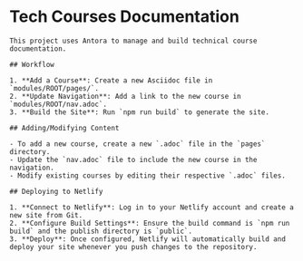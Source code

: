 # Tech Courses Documentation

    This project uses Antora to manage and build technical course documentation.

    ## Workflow

    1. **Add a Course**: Create a new Asciidoc file in `modules/ROOT/pages/`.
    2. **Update Navigation**: Add a link to the new course in `modules/ROOT/nav.adoc`.
    3. **Build the Site**: Run `npm run build` to generate the site.

    ## Adding/Modifying Content

    - To add a new course, create a new `.adoc` file in the `pages` directory.
    - Update the `nav.adoc` file to include the new course in the navigation.
    - Modify existing courses by editing their respective `.adoc` files.

    ## Deploying to Netlify

    1. **Connect to Netlify**: Log in to your Netlify account and create a new site from Git.
    2. **Configure Build Settings**: Ensure the build command is `npm run build` and the publish directory is `public`.
    3. **Deploy**: Once configured, Netlify will automatically build and deploy your site whenever you push changes to the repository.
